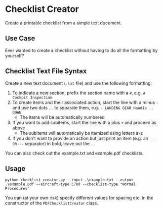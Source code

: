 # Checklist Creator
Create a printable checklist from a simple text document.

## Use Case
Ever wanted to create a checklist without having to do all the formatting by yourself?

## Checklist Text File Syntax
Create a new text document (`.txt` file) and use the following formatting:
1. To indicate a new section, prefix the section name with a `#`, e.g. `# Cockpit Inspection`
2. To create items and their associated action, start the line with a minus `-` and use two dots `..` to separate them, e.g. `- LANDING GEAR Handle .. DOWN`
    - The items will be automatically numbered
3. If you want to add subitems, start the line with a plus `+` and proceed as above
    - The subitems will automatically be itemized using letters a-z
4. If you don't want to provide an action but just print an item (e.g. an `---OR---` separator) in bold, leave out the `..`

You can also check out the example.txt and example.pdf checklists.

## Usage
```shell
python checklist_creator.py --input .\example.txt --output .\example.pdf --aircraft-type C700 --checklist-type "Normal Procedures"
```
You can (at your own risk) specify different values for spacing etc. in the constructor of the `PDFChecklistCreator` class.
